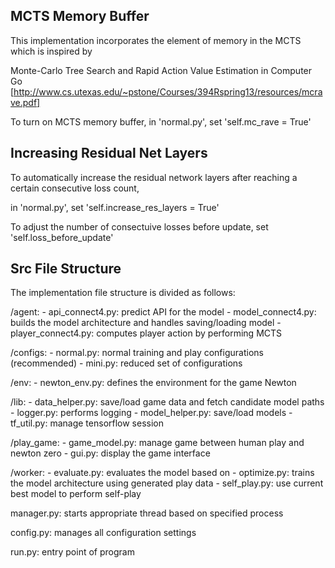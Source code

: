 
MCTS Memory Buffer
------------------


This implementation incorporates the element of memory in the MCTS which is inspired by

Monte-Carlo Tree Search and Rapid Action Value Estimation in Computer Go [http://www.cs.utexas.edu/~pstone/Courses/394Rspring13/resources/mcrave.pdf]

To turn on MCTS memory buffer, in 'normal.py', set 'self.mc_rave = True'


Increasing Residual Net Layers
------------------------------

To automatically increase the residual network layers after reaching a certain consecutive loss count,

in 'normal.py', set 'self.increase_res_layers = True'

To adjust the number of consectuive losses before update, set 'self.loss_before_update'

Src File Structure
------------------

The implementation file structure is divided as follows:

/agent:
    - api_connect4.py: predict API for the model
    - model_connect4.py: builds the model architecture and handles saving/loading model
    - player_connect4.py: computes player action by performing MCTS

/configs:
    - normal.py: normal training and play configurations (recommended)
    - mini.py: reduced set of configurations

/env:
    - newton_env.py: defines the environment for the game Newton

/lib:
    - data_helper.py: save/load game data and fetch candidate model paths
    - logger.py: performs logging
    - model_helper.py: save/load models
    - tf_util.py: manage tensorflow session

/play_game:
    - game_model.py: manage game between human play and newton zero
    - gui.py: display the game interface

/worker:
    - evaluate.py: evaluates the model based on
    - optimize.py: trains the model architecture using generated play data
    - self_play.py: use current best model to perform self-play

manager.py: starts appropriate thread based on specified process

config.py: manages all configuration settings

run.py: entry point of program
